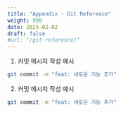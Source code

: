```yaml
---
title: "Appendix - Git Reference"
weight: 999
date: 2025-02-02
draft: false
#url: "/git-reference/"
---
```


1. 커밋 메시지 작성 예시

```bash
git commit -m "feat: 새로운 기능 추가"
```

2. 커밋 메시지 작성 예시

```bash
git commit -m "feat: 새로운 기능 추가"
```

